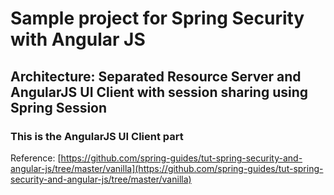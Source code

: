# Sample project for Spring Security with Angular JS

## Architecture: Separated Resource Server and AngularJS UI Client with session sharing using Spring Session 

### This is the AngularJS UI Client part

Reference: [https://github.com/spring-guides/tut-spring-security-and-angular-js/tree/master/vanilla](https://github.com/spring-guides/tut-spring-security-and-angular-js/tree/master/vanilla)
